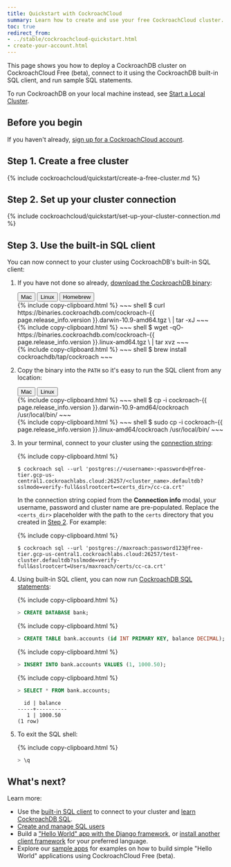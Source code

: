 ```yaml
---
title: Quickstart with CockroachCloud
summary: Learn how to create and use your free CockroachCloud cluster.
toc: true
redirect_from:
- ../stable/cockroachcloud-quickstart.html
- create-your-account.html
---
```


This page shows you how to deploy a CockroachDB cluster on CockroachCloud Free (beta), connect to it using the CockroachDB built-in SQL client, and run sample SQL statements.

To run CockroachDB on your local machine instead, see [Start a Local Cluster](../stable/secure-a-cluster.html).

## Before you begin

If you haven't already, <a href="https://cockroachlabs.cloud/signup?referralId=docs" rel="noopener" target="_blank">sign up for a CockroachCloud account</a>.

## Step 1. Create a free cluster

{% include cockroachcloud/quickstart/create-a-free-cluster.md %}

## Step 2. Set up your cluster connection

{% include cockroachcloud/quickstart/set-up-your-cluster-connection.md %}

## Step 3. Use the built-in SQL client

You can now connect to your cluster using CockroachDB's built-in SQL client:

1. If you have not done so already, [download the CockroachDB binary](../stable/install-cockroachdb.html):

    <div class="filters clearfix">
      <button class="filter-button page-level" data-scope="mac">Mac</button>
      <button class="filter-button page-level" data-scope="linux">Linux</button>
      <button class="filter-button page-level" data-scope="homebrew">Homebrew</button>
    </div>

    <section class="filter-content" markdown="1" data-scope="mac">
    {% include copy-clipboard.html %}
    ~~~ shell
    $ curl https://binaries.cockroachdb.com/cockroach-{{ page.release_info.version }}.darwin-10.9-amd64.tgz \
    | tar -xJ
    ~~~
    </section>

    <section class="filter-content" markdown="1" data-scope="linux">
    {% include copy-clipboard.html %}
    ~~~ shell
    $ wget -qO- https://binaries.cockroachdb.com/cockroach-{{ page.release_info.version }}.linux-amd64.tgz \
    | tar  xvz
    ~~~
    </section>

    <section class="filter-content" markdown="1" data-scope="homebrew">
    {% include copy-clipboard.html %}
    ~~~ shell
    $ brew install cockroachdb/tap/cockroach
    ~~~
    </section>

1. Copy the binary into the `PATH` so it's easy to run the SQL client from any location:

    <div class="filters clearfix">
      <button class="filter-button page-level" data-scope="mac">Mac</button>
      <button class="filter-button page-level" data-scope="linux">Linux</button>
    </div>

    <section class="filter-content" markdown="1" data-scope="mac">
    {% include copy-clipboard.html %}
    ~~~ shell
    $ cp -i cockroach-{{ page.release_info.version }}.darwin-10.9-amd64/cockroach /usr/local/bin/
    ~~~
    </section>

    <section class="filter-content" markdown="1" data-scope="linux">
    {% include copy-clipboard.html %}
    ~~~ shell
    $ sudo cp -i cockroach-{{ page.release_info.version }}.linux-amd64/cockroach /usr/local/bin/
    ~~~
    </section>

1. In your terminal, connect to your cluster using the [connection string](#step-2-set-up-your-cluster-connection):

    {% include copy-clipboard.html %}
    ~~~ shell
    $ cockroach sql --url 'postgres://<username>:<password>@free-tier.gcp-us-central1.cockroachlabs.cloud:26257/<cluster_name>.defaultdb?sslmode=verify-full&sslrootcert=<certs_dir>/cc-ca.crt'
    ~~~

    In the connection string copied from the **Connection info** modal, your username, password and cluster name are pre-populated. Replace the `<certs_dir>` placeholder with the path to the `certs` directory that you created in [Step 2](#step-2-set-up-your-cluster-connection). For example:

    {% include copy-clipboard.html %}
    ~~~ shell
    $ cockroach sql --url 'postgres://maxroach:password123@free-tier.gcp-us-central1.cockroachlabs.cloud:26257/test-cluster.defaultdb?sslmode=verify-full&sslrootcert=Users/maxroach/certs/cc-ca.crt'
    ~~~

1. Using built-in SQL client, you can now run [CockroachDB SQL statements](learn-cockroachdb-sql.html):

    {% include copy-clipboard.html %}
    ~~~ sql
    > CREATE DATABASE bank;
    ~~~

    {% include copy-clipboard.html %}
    ~~~ sql
    > CREATE TABLE bank.accounts (id INT PRIMARY KEY, balance DECIMAL);
    ~~~

    {% include copy-clipboard.html %}
    ~~~ sql
    > INSERT INTO bank.accounts VALUES (1, 1000.50);
    ~~~

    {% include copy-clipboard.html %}
    ~~~ sql
    > SELECT * FROM bank.accounts;
    ~~~

    ~~~
      id | balance
    -----+----------
       1 | 1000.50
    (1 row)
    ~~~

1. To exit the SQL shell:

    {% include copy-clipboard.html %}
    ~~~ sql
    > \q
    ~~~

## What's next?

Learn more:

- Use the [built-in SQL client](connect-to-your-cluster.html#use-the-cockroachdb-sql-client) to connect to your cluster and [learn CockroachDB SQL](learn-cockroachdb-sql.html).
- [Create and manage SQL users](connect-to-your-cluster.html#step-2-create-a-sql-user)
- Build a ["Hello World" app with the Django framework](build-a-python-app-with-cockroachdb-django.html), or [install another client framework](../stable/install-client-drivers.html) for your preferred language.
- Explore our [sample apps](../stable/hello-world-example-apps.html) for examples on how to build simple "Hello World" applications using CockroachCloud Free (beta).
